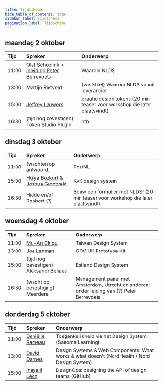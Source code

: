 ```yaml
---
title: Tijdschema
hide_table_of_contents: true
sidebar_label: Tijdschema
pagination_label: Tijdschema
---
```


## maandag 2 oktober

| Tijd         | Spreker     | Onderwerp |
| :------------|:------------|:------------|
| 11:00      | [Olaf Schoelink + inleiding Peter Berrevoets](https://github.com/nl-design-system/kernteam/issues/158#issuecomment-1680505093) | Waarom NLDS  |
| 13:00      |  Martijn Rietveld  | (werktitel) Waarom NLDS vanuit leverancier  |
| 15:00      |  [Jeffrey Lauwers](https://github.com/nl-design-system/kernteam/issues/182) | praatje design tokens (20 min teaser voor workshop die later plaatsvindt)  |
| 16:30      |  (tijd nog bevestigen) Token Studio Plugin  | ntb  |

## dinsdag 3 oktober

| Tijd         | Spreker     | Onderwerp |
| :------------|:------------|:------------|
| 11:00      | (wachten op antwoord) | PostNL | ntb  | |
| 15:00      |  [Hülya Bozkurt & Joshua Grootveld](https://github.com/nl-design-system/kernteam/issues/156)  | KvK design system  |  |
| 16:30      |  Hidde en/of Robbert (?)  | Bouw een formulier met NLDS! (20 min teaser voor workshop die later plaatsvindt)  |

## woensdag 4 oktober

| Tijd         | Spreker     | Onderwerp |
| :------------|:------------|:------------|
| 11:00      | [Mu-An Chiou](https://github.com/nl-design-system/kernteam/issues/139) | Taiwan Design System  |
| 13:00      |  [Joe Lanman](https://github.com/nl-design-system/kernteam/issues/140#issue-1798964245)  | GOV.UK Prototype Kit  |
| 15:00      |  (tijd nog bevestigen) Aleksandr Beliaev | Estland Design System |
| 16:30      | (wacht op bevestiging) Meerdere  |  Management panel met Amsterdam, Utrecht en anderen; onder leiding van (?) Peter Berrevoets |

## donderdag 5 oktober

| Tijd         | Spreker     | Onderwerp |
| :------------|:------------|:------------|
| 11:00      | [Daniëlle Rameau](https://github.com/nl-design-system/kernteam/issues/183#issuecomment-1681912897) | Toegankelijkheid via het Design System (Sanoma Learning)  |
| 13:00      |  [David Darnes](https://github.com/nl-design-system/kernteam/issues/180#issuecomment-1680226982)  | Design Systems & Web Components: What works & what doesn’t (NordHealth / Nord Design System)  |
| 15:00      |  [Inayaili Léon](https://github.com/nl-design-system/kernteam/issues/124#issuecomment-1663620179)  | DesignOps: designing the API of design teams (GitHub)  |
